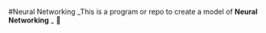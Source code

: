 #Neural Networking
_This is a program or repo to create a model of **Neural Networking** _
:facepalm:
